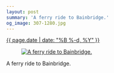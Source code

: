 ```yaml
---
layout: post
summary: 'A ferry ride to Bainbridge.'
og_image: 307-1280.jpg
---
```


<div class="post">
 <time>
  <a href="/307">
   {{ page.date | date: "%B %-d, %Y" }}
  </a>
 </time>
 <a href="/307">
  <figure data-taken="4/7/2014">
   <img alt="A ferry ride to Bainbridge." sizes="(min-width: 700px) 50vw, calc(100vw - 2rem)" src="{{ site.assets_url }}/307-640.jpg" srcset="{{ site.assets_url }}/307-1280.jpg 1280w, {{ site.assets_url }}/307-960.jpg 960w, {{ site.assets_url }}/307-640.jpg 640w, {{ site.assets_url }}/307-320.jpg 320w"/>
  </figure>
 </a>
 <span>
  A ferry ride to Bainbridge.
 </span>
</div>
